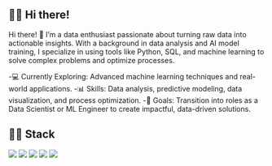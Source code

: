 ## :woman_technologist: Hi there!
Hi there! 👋
I’m a data enthusiast passionate about turning raw data into actionable insights. With a background in data analysis and AI model training, I specialize in using tools like Python, SQL, and machine learning to solve complex problems and optimize processes.

-💻 Currently Exploring: Advanced machine learning techniques and real-world applications.
-📊 Skills: Data analysis, predictive modeling, data visualization, and process optimization.
-🚀 Goals: Transition into roles as a Data Scientist or ML Engineer to create impactful, data-driven solutions.

## :woman_technologist: Stack
![](https://img.shields.io/badge/Language-SQL-blue) ![](https://img.shields.io/badge/Language-R-blue) ![](https://img.shields.io/badge/Language-Python-blue) ![](https://img.shields.io/badge/Theory-Statistics-orange) ![](https://img.shields.io/badge/Theory-Mathematics-orange) 


<!--
**SmitaSoniS/SmitaSoniS** is a ✨ _special_ ✨ repository because its `README.md` (this file) appears on your GitHub profile.

Here are some ideas to get you started:

- 🔭 I’m currently working on ...
- 🌱 I’m currently learning ...
- 👯 I’m looking to collaborate on ...
- 🤔 I’m looking for help with ...
- 💬 Ask me about ...
- 📫 How to reach me: ...
- 😄 Pronouns: ...
- ⚡ Fun fact: ...
-->
